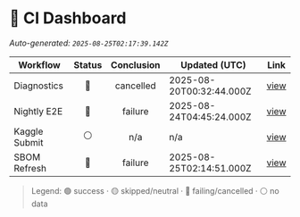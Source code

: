 # 🚦 CI Dashboard

_Auto-generated: `2025-08-25T02:17:39.142Z`_

| Workflow | Status | Conclusion | Updated (UTC) | Link |
|---|:---:|:---:|---|---|
| Diagnostics | 🔴 | cancelled | 2025-08-20T00:32:44.000Z | [view](https://github.com/bartytime4life/ArielSensorArray/actions/runs/17085098246) |
| Nightly E2E | 🔴 | failure | 2025-08-24T04:45:24.000Z | [view](https://github.com/bartytime4life/ArielSensorArray/actions/runs/17184369333) |
| Kaggle Submit | ⚪ | n/a | n/a | [view]( ) |
| SBOM Refresh | 🔴 | failure | 2025-08-25T02:14:51.000Z | [view](https://github.com/bartytime4life/ArielSensorArray/actions/runs/17197245680) |

> Legend: 🟢 success · 🟡 skipped/neutral · 🔴 failing/cancelled · ⚪ no data